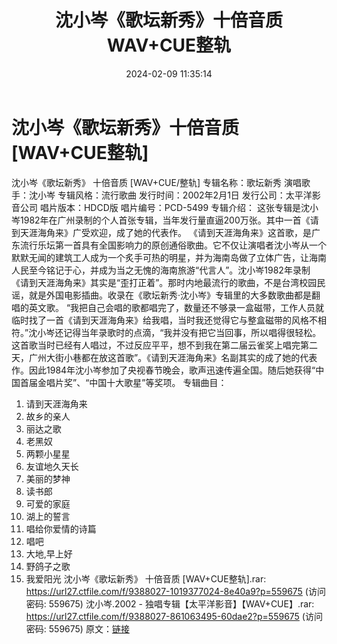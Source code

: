 ﻿---
title: 沈小岑《歌坛新秀》十倍音质WAV+CUE整轨
date: 2024-02-09 11:35:14
categories: WAV车载音乐、镜像
tags: 华语中文
---
# 沈小岑《歌坛新秀》十倍音质[WAV+CUE整轨]

沈小岑《歌坛新秀》 十倍音质 [WAV+CUE/整轨]
专辑名称：歌坛新秀
演唱歌手：沈小岑
专辑风格：流行歌曲
发行时间：2002年2月1日
发行公司：太平洋影音公司
唱片版本：HDCD版
唱片编号：PCD-5499
专辑介绍：
这张专辑是沈小岑1982年在广州录制的个人首张专辑，当年发行量直逼200万张。其中一首《请到天涯海角来》广受欢迎，成了她的代表作。
《请到天涯海角来》这首歌，是广东流行乐坛第一首具有全国影响力的原创通俗歌曲。它不仅让演唱者沈小岑从一个默默无闻的建筑工人成为一个炙手可热的明星，并为海南岛做了立体广告，让海南人民至今铭记于心，并成为当之无愧的海南旅游“代言人”。沈小岑1982年录制《请到天涯海角来》其实是“歪打正着”。那时内地最流行的歌曲，不是台湾校园民谣，就是外国电影插曲。收录在《歌坛新秀·沈小岑》专辑里的大多数歌曲都是翻唱的英文歌。
“我把自己会唱的歌都唱完了，数量还不够录一盒磁带，工作人员就临时找了一首《请到天涯海角来》给我唱，当时我还觉得它与整盒磁带的风格不相符。”沈小岑还记得当年录歌时的点滴，“我并没有把它当回事，所以唱得很轻松。这首歌当时已经有人唱过，不过反应平平，想不到我在第二届云雀奖上唱完第二天，广州大街小巷都在放这首歌”。《请到天涯海角来》名副其实的成了她的代表作。因此1984年沈小岑参加了央视春节晚会，歌声迅速传遍全国。随后她获得“中国首届金唱片奖”、“中国十大歌星”等奖项。
专辑曲目：
01. 请到天涯海角来
02. 故乡的亲人
03. 丽达之歌
04. 老黑奴
05. 两颗小星星
06. 友谊地久天长
07. 美丽的梦神
08. 读书郎
09. 可爱的家庭
10. 湖上的誓言
11. 唱给你爱情的诗篇
12. 唱吧
13. 大地,早上好
14. 野鸽子之歌
15. 我爱阳光
沈小岑《歌坛新秀》 十倍音质 [WAV+CUE整轨].rar: https://url27.ctfile.com/f/9388027-1019377024-8e40a9?p=559675
(访问密码: 559675)
沈小岑.2002 - 独唱专辑【太平洋影音】【WAV+CUE】.rar: https://url27.ctfile.com/f/9388027-861063495-60dae2?p=559675
(访问密码: 559675)
原文：[链接](https://blog.sina.com.cn/s/blog_1647c7e76010314fs.html)